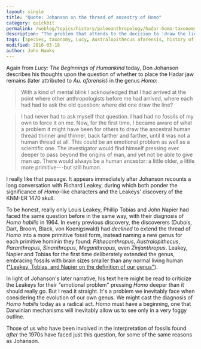 ```yaml
---
layout: single
title: "Quote: Johanson on the thread of ancestry of Homo"
category: quickbit
permalink: /weblog/topics/history/paleoanthropology/hadar-homo-taxonomy-johanson-edey-2016.html
description: "The problem that attends to the decision to 'draw the line' between our genus and earlier hominins."
tags: [species, taxonomy, Lucy, Australopithecus afarensis, history of paleoanthropology, history, Hadar, Don Johanson]
modified: 2016-03-18
author: John Hawks
---
```



Again from <em>Lucy: The Beginnings of Humankind</em> today, Don Johanson describes his thoughts upon the question of whether to place the Hadar jaw remains (later attributed to <em>Au. afarensis</em>) in the genus <em>Homo</em>: 


<blockquote>With a kind of mental blink I acknowledged that I had arrived at the point where other anthropologists before me had arrived, where each had had to ask the old question: where did one draw the line? </blockquote>

<blockquote>I had never had to ask myself that question. I had had no fossils of my own to force it on me. Now, for the first time, I became aware of what a problem it might have been for others to draw the ancestral human thread thinner and thinner, back farther and farther, until it was not a human thread at all. This could be an emotional problem as well as a scientific one. The investigator would find himself pressing ever deeper to pass beyond the origins of man, and yet not be able to give man up. There would always be a human ancestor: a little older, a little more primitive---but still human.</blockquote>

I really like that passage. It appears immediately after Johanson recounts a long conversation with Richard Leakey, during which both ponder the significance of <em>Homo</em>-like characters and the Leakeys' discovery of the KNM-ER 1470 skull. 

To be honest, really only Louis Leakey, Phillip Tobias and John Napier had faced the same question before in the same way, with their diagnosis of <em>Homo habilis</em> in 1964. In every previous discovery, the discoverers (Dubois, Dart, Broom, Black, von Koenigswald) had <em>declined</em> to extend the thread of <em>Homo</em> into a more primitive fossil form, instead naming a new genus for each primitive hominin they found:  <em>Pithecanthropus</em>, <em>Australopithecus</em>, <em>Paranthropus</em>, <em>Sinanthropus</em>, <em>Meganthropus</em>, even <em>Zinjanthropus</em>. Leakey, Napier and Tobias for the first time deliberately extended the genus, embracing fossils with brain sizes smaller than any normal living human (<a href="http://johnhawks.net/weblog/reviews/taxonomy/leakey-tobias-napier-definition-homo-2014.html">"Leakey, Tobias, and Napier on the definition of our genus"</a>). 

In light of Johanson's later narrative, his text here might be read to criticize the Leakeys for their "emotional problem" pressing <em>Homo</em> deeper than it should really go. But I read it straight. It's a problem we inevitably face when considering the evolution of our own genus. We might cast the diagnosis of <em>Homo habilis</em> today as a radical act. <em>Homo</em> must have a beginning, one that Darwinian mechanisms will inevitably allow us to see only in a very foggy outline. 

Those of us who have been involved in the interpretation of fossils found <em>after</em> the 1970s have faced just this question, for some of the same reasons as Johanson. 



